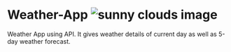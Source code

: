 # Weather-App ![sunny clouds image](https://user-images.githubusercontent.com/95037464/193986428-7f907c6c-5411-4acf-b91f-0a6ec8b99e46.png)

Weather App using API. It gives weather details of current day as well as 5-day weather forecast.
